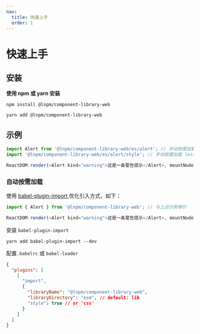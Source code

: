 ```yaml
---
nav:
  title: 快速上手
  order: 1
---
```


# 快速上手

## 安装

**使用 npm 或 yarn 安装**

```shell
npm install @lnpm/component-library-web
```

```shell
yarn add @lnpm/component-library-web
```

## 示例

```js
import Alert from '@lnpm/component-library-web/es/alert'; // 手动按需加载 js
import '@lnpm/component-library-web/es/alert/style'; // 手动按需加载 less

ReactDOM.render(<Alert kind="warning">这是一条警告提示</Alert>, mountNode);
```

### 自动按需加载

使用 [babel-plugin-import ](https://www.npmjs.com/package/babel-plugin-import) 优化引入方式，如下：

```js
import { Alert } from '@lnpm/component-library-web'; // 与上述示例等价

ReactDOM.render(<Alert kind="warning">这是一条警告提示</Alert>, mountNode);
```

安装 `babel-plugin-import`

```
yarn add babel-plugin-import --dev
```

配置`.babelrc` 或 `babel-loader`

```json
{
  "plugins": [
    [
      "import",
      {
        "libraryName": "@lnpm/component-library-web",
        "libraryDirectory": "esm", // default: lib
        "style": true // or 'css'
      }
    ]
  ]
}
```
